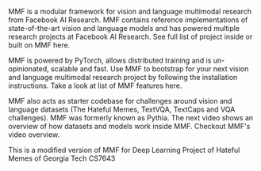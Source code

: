 MMF is a modular framework for vision and language multimodal research from Facebook AI Research. MMF contains reference implementations of state-of-the-art vision and language models and has powered multiple research projects at Facebook AI Research. See full list of project inside or built on MMF here.

MMF is powered by PyTorch, allows distributed training and is un-opinionated, scalable and fast. Use MMF to bootstrap for your next vision and language multimodal research project by following the installation instructions. Take a look at list of MMF features here.

MMF also acts as starter codebase for challenges around vision and language datasets (The Hateful Memes, TextVQA, TextCaps and VQA challenges). MMF was formerly known as Pythia. The next video shows an overview of how datasets and models work inside MMF. Checkout MMF's video overview.

This is a modified version of MMF for Deep Learning Project of Hateful Memes of Georgia Tech CS7643
